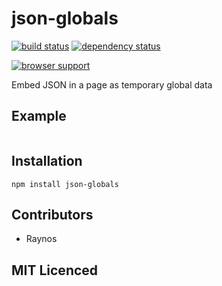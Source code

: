 # json-globals

[![build status][1]][2] [![dependency status][3]][4]

[![browser support][5]][6]

Embed JSON in a page as temporary global data

## Example

```js

```

## Installation

`npm install json-globals`

## Contributors

 - Raynos

## MIT Licenced

  [1]: https://secure.travis-ci.org/Colingo/json-globals.png
  [2]: https://travis-ci.org/Colingo/json-globals
  [3]: https://david-dm.org/Colingo/json-globals.png
  [4]: https://david-dm.org/Colingo/json-globals
  [5]: https://ci.testling.com/Colingo/json-globals.png
  [6]: https://ci.testling.com/Colingo/json-globals
